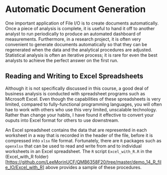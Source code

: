 # Automatic Document Generation

One important application of File I/O is to create documents automatically.
Once a piece of analysis is complete, it is useful to hand it off to another
analyst to run periodically to produce an automated dashboard of measurements.
Furthermore, in a research project, it is often very convenient to
generate documents automatically so that they can be regenerated when the data and
the analytical procedures are adjusted.
Statistical analysis is often an iterative process; it is rare for even the best 
analysts to achieve the perfect answer on the first run. 

##








## Reading and Writing to Excel Spreadsheets

Although it is not specifically discussed in this course, a good deal of business 
analysis is conducted with spreadsheet programs such as Microsoft Excel. 
Even though the capabilities of these spreadsheets is very limited, compared to 
fully-functional programming languages, you will often hae to work with others who use this very limited, unscalable technology. 
Rather than change your habits, I have found it effective to convert your ouputs into
Excel format for others to use downstream. 

An Excel spreadsheet contains the data that are represented in each worksheet 
in a way that is recorded in the header of the file, before it is compressed
into ```xlsx``` file format. 
Fortunately, there are ```R``` packages such as ```openxlsx``` that can be used to
read and write from and to individual worksheets in an Excel spreadsheet. 
The ```R``` script ```Excel_with_R.R``` in the (Excel_with_R folder)[https://github.com/LeeMorinUCF/QMB6358F20/tree/master/demo_14_R_file_IO/Excel_with_R] above provides a sample of these procedures. 

